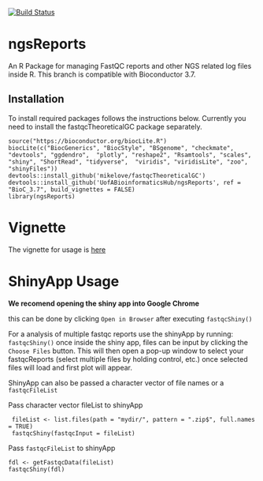 [![Build Status](https://travis-ci.org/UofABioinformaticsHub/ngsReports.svg?branch=BioC_3.7)](https://travis-ci.org/UofABioinformaticsHub/ngsReports)

# ngsReports

An R Package for managing FastQC reports and other NGS related log files inside R.
This branch is compatible with Bioconductor 3.7.

## Installation
To install required packages follows the instructions below.
Currently you need to install the fastqcTheoreticalGC package separately.

```
source("https://bioconductor.org/biocLite.R")
biocLite(c("BiocGenerics", "BiocStyle", "BSgenome", "checkmate", "devtools", "ggdendro",  "plotly", "reshape2", "Rsamtools", "scales", "shiny", "ShortRead", "tidyverse",  "viridis", "viridisLite", "zoo", "shinyFiles"))
devtools::install_github('mikelove/fastqcTheoreticalGC')
devtools::install_github('UofABioinformaticsHub/ngsReports', ref = "BioC_3.7", build_vignettes = FALSE)
library(ngsReports)
```

# Vignette

The vignette for usage is [here](https://uofabioinformaticshub.github.io/ngsReports/vignettes/ngsReportsIntroduction)

# ShinyApp Usage 

**We recomend opening the shiny app into Google Chrome**

this can be done by clicking `Open in Browser` after executing `fastqcShiny()`

For a analysis of multiple fastqc reports use the shinyApp by running:
`fastqcShiny()`
once inside the shiny app, files can be input by clicking the `Choose Files` button.
This will then open a pop-up window to select your fastqcReports (select multiple files by holding control, etc.) 
once selected files will load and first plot will appear.

ShinyApp can also be passed a character vector of file names or a `fastqcFileList`

Pass character vector fileList to shinyApp

```
 fileList <- list.files(path = "mydir/", pattern = ".zip$", full.names = TRUE)
 fastqcShiny(fastqcInput = fileList)
 ```
 
Pass `fastqcFileList` to shinyApp

 ```
 fdl <- getFastqcData(fileList)
 fastqcShiny(fdl)
 ```





